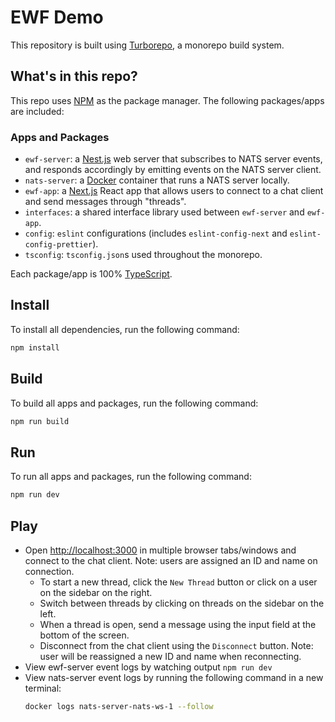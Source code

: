 # EWF Demo

This repository is built using [Turborepo](https://turborepo.org/docs), a monorepo build system.

## What's in this repo?

This repo uses [NPM](https://www.npmjs.com/) as the package manager. The following packages/apps are included:

### Apps and Packages

- `ewf-server`: a [Nest.js](https://docs.nestjs.com/) web server that subscribes to NATS server events, and responds accordingly by emitting events on the NATS server client.
- `nats-server`: a [Docker](https://docs.docker.com/get-started/overview/) container that runs a NATS server locally.
- `ewf-app`: a [Next.js](https://nextjs.org) React app that allows users to connect to a chat client and send messages through "threads".
- `interfaces`: a shared interface library used between `ewf-server` and `ewf-app`.
- `config`: `eslint` configurations (includes `eslint-config-next` and `eslint-config-prettier`).
- `tsconfig`: `tsconfig.json`s used throughout the monorepo.

Each package/app is 100% [TypeScript](https://www.typescriptlang.org/).

## Install

To install all dependencies, run the following command:

```bash
npm install
```

## Build

To build all apps and packages, run the following command:

```bash
npm run build
```

## Run

To run all apps and packages, run the following command:

```bash
npm run dev
```

## Play

- Open [http://localhost:3000](http://localhost:3000) in multiple browser tabs/windows and connect to the chat client. Note: users are assigned an ID and name on connection.
  - To start a new thread, click the `New Thread` button or click on a user on the sidebar on the right.
  - Switch between threads by clicking on threads on the sidebar on the left.
  - When a thread is open, send a message using the input field at the bottom of the screen.
  - Disconnect from the chat client using the `Disconnect` button. Note: user will be reassigned a new ID and name when reconnecting.
- View ewf-server event logs by watching output `npm run dev`
- View nats-server event logs by running the following command in a new terminal:
  ```bash
  docker logs nats-server-nats-ws-1 --follow
  ```

